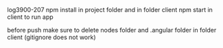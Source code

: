 log3900-207
npm install in project folder and in folder client
npm start in client to run app

before push 
make sure to delete nodes folder and .angular folder in folder client
(gitignore does not work)
